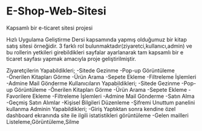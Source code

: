 # E-Shop-Web-Sitesi
Kapsamlı bir e-ticaret sitesi projesi

Hızlı Uygulama Geliştirme Dersi kapsamında yapmış olduğumuz bir kitap satış sitesi örneğidir.
3 farklı rol bulunmaktadır(ziyaretci,kullanıcı,admin) ve bu rollerin yetkileri girebildikleri sayfalar ayarlanarak tam kapsamlı bir e ticaret sayfası yapmak amacıyla proje geliştirilmiştir.

Ziyaretçilerin Yapabildikleri;
-Sitede Gezinme
-Pop-up Görüntüleme
-Önerilen Kitapları Görme
-Ürün Arama
-Sepete Ekleme
-Filtreleme İşlemleri
-Admine Mail Gönderme
Kullanıcıların Yapabildikleri;
-Sitede Gezinme
-Pop-up Görüntüleme
-Önerilen Kitapları Görme
-Ürün Arama
-Sepete Ekleme
-Favorilere Ekleme
-Filtreleme İşlemleri
-Admine Mail Gönderme
-Satın Alma
-Geçmiş Satın Alımlar
-Kişisel Bilgileri Düzenleme
-Şifremi Unuttum panelini kullanma
Adminin Yapabildikleri;
-Giriş Yaptıktan sonra kendine özel dashboard ekranında site ile ilgili istatistikleri görüntüleme
-Gelen mailleri Listeleme,Görüntüleme,Silme
